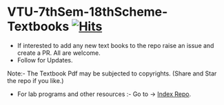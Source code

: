 
# VTU-7thSem-18thScheme-Textbooks [![Hits](https://hits.seeyoufarm.com/api/count/incr/badge.svg?url=https%3A%2F%2Fgithub.com%2FSANJAY-NT%2FVTU-7thSem-18thScheme-Textbooks&count_bg=%2379C83D&title_bg=%23555555&icon=&icon_color=%23E7E7E7&title=Views&edge_flat=false)](https://hits.seeyoufarm.com)


- If interested to add any new text books to the repo raise an issue and create a PR. All are welcome.
- Follow for Updates. 


Note:- The Textbook Pdf may be subjected to copyrights.
(Share and Star the repo if you like.) 
 
 
 
 
- For lab programs and other resources :- 
Go to -> [Index Repo](https://github.com/SANJAY-NT/VTU-Resources).
